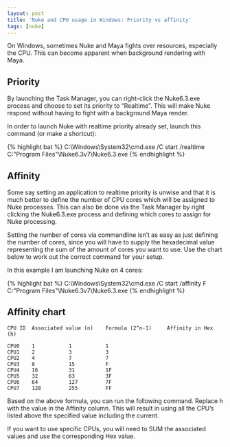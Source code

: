 ```yaml
---
layout: post
title: 'Nuke and CPU usage in Windows: Priority vs affinity'
tags: [nuke]
---
```


On Windows, sometimes Nuke and Maya fights over resources, especially the CPU. This can become apparent when background rendering with Maya.

## Priority

By launching the Task Manager, you can right-click the Nuke6.3.exe process and choose to set its priority to “Realtime”. This will make Nuke respond without having to fight with a background Maya render.

In order to launch Nuke with realtime priority already set, launch this command (or make a shortcut):

{% highlight bat %}
C:\Windows\System32\cmd.exe /C start /realtime C:\"Program Files"\Nuke6.3v7\Nuke6.3.exe
{% endhighlight %}

## Affinity

Some say setting an application to realtime priority is unwise and that it is much better to define the number of CPU cores which will be assigned to Nuke processes. This can also be done via the Task Manager by right clicking the Nuke6.3.exe process and defining which cores to assign for Nuke processing.

Setting the number of cores via commandline isn’t as easy as just defining the number of cores, since you will have to supply the hexadecimal value representing the sum of the amount of cores you want to use. Use the chart below to work out the correct command for your setup.

In this example I am launching Nuke on 4 cores:

{% highlight bat %}
C:\Windows\System32\cmd.exe /C start /affinity F C:\"Program Files"\Nuke6.3v7\Nuke6.3.exe
{% endhighlight %}

## Affinity chart

    CPU ID	Associated value (n)	Formula (2^n-1)		Affinity in Hex (h)

    CPU0	1 			1			1
    CPU1	2			3			3
    CPU2	4			7			7
    CPU3	8			15			F
    CPU4	16			31			1F
    CPU5	32			63			3F
    CPU6	64			127			7F
    CPU7	128			255			FF

Based on the above formula, you can run the following command. Replace h with the value in the Affinity column. This will result in using all the CPU’s listed above the specified value including the current.

If you want to use specific CPUs, you will need to SUM the associated values and use the corresponding Hex value.
